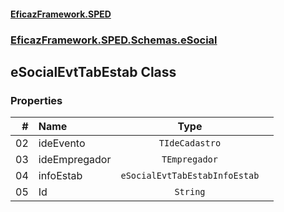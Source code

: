 #### [EficazFramework.SPED](EficazFrameworkSPED.md 'EficazFramework SPED')
### [EficazFramework.SPED.Schemas.eSocial](EficazFramework.SPED.Schemas.eSocial.md 'EficazFramework.SPED.Schemas.eSocial')

## eSocialEvtTabEstab Class
### Properties

| # | Name | Type | |
| ---: | :--- | :---: | :--- |
| 02 | ideEvento | `TIdeCadastro` |  |
| 03 | ideEmpregador | `TEmpregador` |  |
| 04 | infoEstab | `eSocialEvtTabEstabInfoEstab` |  |
| 05 | Id | `String` |  |
